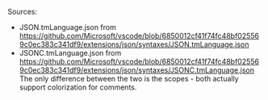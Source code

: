 Sources:
* JSON.tmLanguage.json from https://github.com/Microsoft/vscode/blob/6850012cf41f74fc48bf025569c0ec383c341df9/extensions/json/syntaxes/JSON.tmLanguage.json
* JSONC.tmLanguage.json from https://github.com/Microsoft/vscode/blob/6850012cf41f74fc48bf025569c0ec383c341df9/extensions/json/syntaxes/JSONC.tmLanguage.json
The only difference between the two is the scopes - both actually support colorization for comments.
